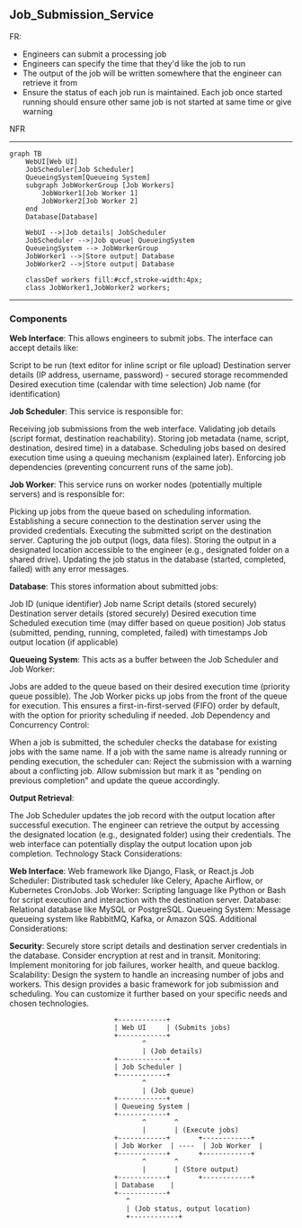 ## Job_Submission_Service

FR:
- Engineers can submit a processing job
- Engineers can specify the time that they'd like the job to run
- The output of the job will be written somewhere that the engineer can retrieve it from
- Ensure the status of each job run is maintained. Each job once started running should ensure other same job is not started at same time or give warning

NFR


---

```mermaid
graph TB
    WebUI[Web UI]
    JobScheduler[Job Scheduler]
    QueueingSystem[Queueing System]
    subgraph JobWorkerGroup [Job Workers]
        JobWorker1[Job Worker 1]
        JobWorker2[Job Worker 2]  
    end
    Database[Database]

    WebUI -->|Job details| JobScheduler
    JobScheduler -->|Job queue| QueueingSystem
    QueueingSystem --> JobWorkerGroup
    JobWorker1 -->|Store output| Database
    JobWorker2 -->|Store output| Database

    classDef workers fill:#ccf,stroke-width:4px;
    class JobWorker1,JobWorker2 workers;
```

---
### Components

**Web Interface**: This allows engineers to submit jobs. The interface can accept details like:

Script to be run (text editor for inline script or file upload)
Destination server details (IP address, username, password) - secured storage recommended
Desired execution time (calendar with time selection)
Job name (for identification)


**Job Scheduler**: This service is responsible for:

Receiving job submissions from the web interface.
Validating job details (script format, destination reachability).
Storing job metadata (name, script, destination, desired time) in a database.
Scheduling jobs based on desired execution time using a queuing mechanism (explained later).
Enforcing job dependencies (preventing concurrent runs of the same job).

**Job Worker**: This service runs on worker nodes (potentially multiple servers) and is responsible for:

Picking up jobs from the queue based on scheduling information.
Establishing a secure connection to the destination server using the provided credentials.
Executing the submitted script on the destination server.
Capturing the job output (logs, data files).
Storing the output in a designated location accessible to the engineer (e.g., designated folder on a shared drive).
Updating the job status in the database (started, completed, failed) with any error messages.

**Database**: This stores information about submitted jobs:

Job ID (unique identifier)
Job name
Script details (stored securely)
Destination server details (stored securely)
Desired execution time
Scheduled execution time (may differ based on queue position)
Job status (submitted, pending, running, completed, failed) with timestamps
Job output location (if applicable)

**Queueing System**: This acts as a buffer between the Job Scheduler and Job Worker:

Jobs are added to the queue based on their desired execution time (priority queue possible).
The Job Worker picks up jobs from the front of the queue for execution.
This ensures a first-in-first-served (FIFO) order by default, with the option for priority scheduling if needed.
Job Dependency and Concurrency Control:

When a job is submitted, the scheduler checks the database for existing jobs with the same name.
If a job with the same name is already running or pending execution, the scheduler can:
Reject the submission with a warning about a conflicting job.
Allow submission but mark it as "pending on previous completion" and update the queue accordingly.

**Output Retrieval**:

The Job Scheduler updates the job record with the output location after successful execution.
The engineer can retrieve the output by accessing the designated location (e.g., designated folder) using their credentials. The web interface can potentially display the output location upon job completion.
Technology Stack Considerations:

**Web Interface**: Web framework like Django, Flask, or React.js
Job Scheduler: Distributed task scheduler like Celery, Apache Airflow, or Kubernetes CronJobs.
Job Worker: Scripting language like Python or Bash for script execution and interaction with the destination server.
Database: Relational database like MySQL or PostgreSQL.
Queueing System: Message queueing system like RabbitMQ, Kafka, or Amazon SQS.
Additional Considerations:

**Security**: Securely store script details and destination server credentials in the database. Consider encryption at rest and in transit.
Monitoring: Implement monitoring for job failures, worker health, and queue backlog.
Scalability: Design the system to handle an increasing number of jobs and workers.
This design provides a basic framework for job submission and scheduling. You can customize it further based on your specific needs and chosen technologies.



```
                          +------------+
                          | Web UI     | (Submits jobs)
                          +------------+
                                 ^
                                 | (Job details)
                          +------------+
                          | Job Scheduler |
                          +------------+
                                 ^
                                 | (Job queue)
                          +------------+
                          | Queueing System |
                          +------------+
                                 ^       ^
                                 |       | (Execute jobs)
                          +------------+       +------------+
                          | Job Worker  | ----  | Job Worker  |
                          +------------+       +------------+
                                 ^       ^
                                 |       | (Store output)
                          +------------+       +------------+
                          | Database    |
                          +------------+
                             ^
                             | (Job status, output location)
                             +------------+

```